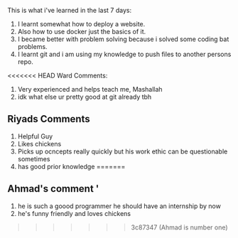 This is what i've learned in the last 7 days:
1. I learnt somewhat how to deploy a website.
2. Also how to use docker just the basics of it.
3. I became better with problem solving because i solved some coding bat problems.
4. I learnt git and i am using my knowledge to push files to another persons repo.

<<<<<<< HEAD
Ward Comments:
1. Very experienced and helps teach me, Mashallah
2. idk what else ur pretty good at git already tbh

## Riyads Comments
1. Helpful Guy 
2. Likes chickens
3. Picks up ocncepts really quickly but his work ethic can be questionable sometimes
4. has good prior knowledge 
=======

## Ahmad's comment '
1. he is such a goood programmer he should have an internship by now
2. he's funny friendly and loves chickens
>>>>>>> 3c87347 (Ahmad is number one)
